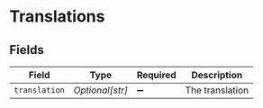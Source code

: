 # Translations


## Fields

| Field              | Type               | Required           | Description        |
| ------------------ | ------------------ | ------------------ | ------------------ |
| `translation`      | *Optional[str]*    | :heavy_minus_sign: | The translation    |